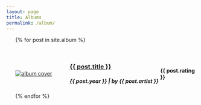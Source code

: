 ```yaml
---
layout: page
title: Albums
permalink: /album/
---
```


<ul>
  {% for post in site.album %}
   <article class="post" style="margin-top: 30px;">
		<div
			class="entry"
			style="display: flex; justify-content: center; align-items: center">
			<div style="flex: 30%">
				<a href="{{ site.baseurl }}{{ post.url }}"
					><img
						id="cover-small"
						alt="album cover"
						src="{{ post.cover }}"
				/></a>
			</div>
			<div style="flex: 50%">
				<h3 style="max-width: 100%;">
					<a
					href="{{ site.baseurl }}{{ post.url }}"
					class="read-more">
						{{ post.title }}
					</a>
				</h3>
				<h5 style="max-width: 100%;">{{ post.year }} | by {{ post.artist }}</h5>
			</div>
			<div style="flex: 20%">
				<h4>{{ post.rating }}</h4>
			</div>
		</div>
	</article>
  {% endfor %}
</ul>
